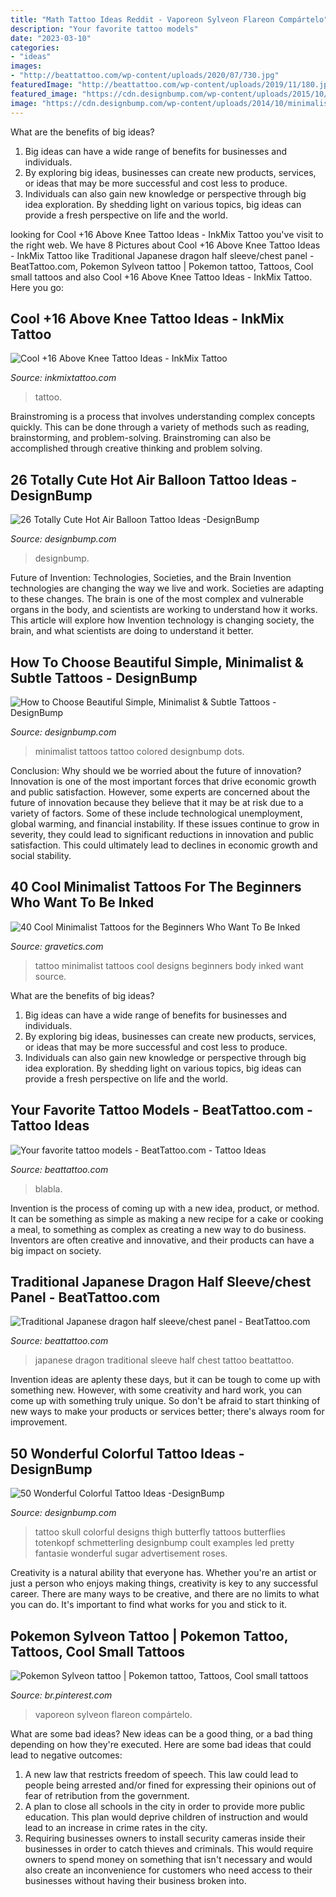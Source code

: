 ```yaml
---
title: "Math Tattoo Ideas Reddit - Vaporeon Sylveon Flareon Compártelo"
description: "Your favorite tattoo models"
date: "2023-03-10"
categories:
- "ideas"
images:
- "http://beattattoo.com/wp-content/uploads/2020/07/730.jpg"
featuredImage: "http://beattattoo.com/wp-content/uploads/2019/11/180.jpg"
featured_image: "https://cdn.designbump.com/wp-content/uploads/2015/10/balloon-tattoo-ideas11.jpg"
image: "https://cdn.designbump.com/wp-content/uploads/2014/10/minimalist-tattoos-007.jpg"
---
```



What are the benefits of big ideas?
1. Big ideas can have a wide range of benefits for businesses and individuals. 
2. By exploring big ideas, businesses can create new products, services, or ideas that may be more successful and cost less to produce. 
3. Individuals can also gain new knowledge or perspective through big idea exploration. By shedding light on various topics, big ideas can provide a fresh perspective on life and the world.

	

		
looking for Cool +16 Above Knee Tattoo Ideas - InkMix Tattoo you've visit to the right web. We have 8 Pictures about Cool +16 Above Knee Tattoo Ideas - InkMix Tattoo like Traditional Japanese dragon half sleeve/chest panel - BeatTattoo.com, Pokemon Sylveon tattoo | Pokemon tattoo, Tattoos, Cool small tattoos and also Cool +16 Above Knee Tattoo Ideas - InkMix Tattoo. Here you go:
		
    
## Cool +16 Above Knee Tattoo Ideas - InkMix Tattoo

<img loading=lazy src="https://inkmixtattoo.com/wp-content/uploads/2021/03/human-person-tattoo-knee-skin.jpeg" onerror="this.onerror=null;this.src='https://tse4.mm.bing.net/th?id=OIP.Xs8ceo8mjX7ava2l_bhCMAHaJI&amp;pid=15.1';" alt="Cool +16 Above Knee Tattoo Ideas - InkMix Tattoo">

_Source: inkmixtattoo.com_

>tattoo. 

	

Brainstroming is a process that involves understanding complex concepts quickly. This can be done through a variety of methods such as reading, brainstorming, and problem-solving. Brainstroming can also be accomplished through creative thinking and problem solving.

    
## 26 Totally Cute Hot Air Balloon Tattoo Ideas -DesignBump

<img loading=lazy src="https://cdn.designbump.com/wp-content/uploads/2015/10/balloon-tattoo-ideas11.jpg" onerror="this.onerror=null;this.src='https://tse4.mm.bing.net/th?id=OIP.yFkjdOYTQdZsFb5e8pTigwHaLH&amp;pid=15.1';" alt="26 Totally Cute Hot Air Balloon Tattoo Ideas -DesignBump">

_Source: designbump.com_

>designbump. 

	

Future of Invention: Technologies, Societies, and the Brain
Invention technologies are changing the way we live and work. Societies are adapting to these changes. The brain is one of the most complex and vulnerable organs in the body, and scientists are working to understand how it works. This article will explore how Invention technology is changing society, the brain, and what scientists are doing to understand it better.

    
## How To Choose Beautiful Simple, Minimalist &amp; Subtle Tattoos - DesignBump

<img loading=lazy src="https://cdn.designbump.com/wp-content/uploads/2014/10/minimalist-tattoos-007.jpg" onerror="this.onerror=null;this.src='https://tse4.mm.bing.net/th?id=OIP.HB45F-aaZUMHScxs_1B2UgHaJ3&amp;pid=15.1';" alt="How to Choose Beautiful Simple, Minimalist &amp; Subtle Tattoos - DesignBump">

_Source: designbump.com_

>minimalist tattoos tattoo colored designbump dots. 

	

Conclusion: Why should we be worried about the future of innovation?
Innovation is one of the most important forces that drive economic growth and public satisfaction. However, some experts are concerned about the future of innovation because they believe that it may be at risk due to a variety of factors. Some of these include technological unemployment, global warming, and financial instability. If these issues continue to grow in severity, they could lead to significant reductions in innovation and public satisfaction. This could ultimately lead to declines in economic growth and social stability.

    
## 40 Cool Minimalist Tattoos For The Beginners Who Want To Be Inked

<img loading=lazy src="https://www.gravetics.com/wp-content/uploads/2017/08/Minimalist-Tattoo.jpg" onerror="this.onerror=null;this.src='https://tse4.mm.bing.net/th?id=OIP.ooXR6m2tLEnqIgHtwRDVbgHaHa&amp;pid=15.1';" alt="40 Cool Minimalist Tattoos for the Beginners Who Want To Be Inked">

_Source: gravetics.com_

>tattoo minimalist tattoos cool designs beginners body inked want source. 

	

What are the benefits of big ideas?
1. Big ideas can have a wide range of benefits for businesses and individuals. 
2. By exploring big ideas, businesses can create new products, services, or ideas that may be more successful and cost less to produce. 
3. Individuals can also gain new knowledge or perspective through big idea exploration. By shedding light on various topics, big ideas can provide a fresh perspective on life and the world.

    
## Your Favorite Tattoo Models - BeatTattoo.com - Tattoo Ideas

<img loading=lazy src="http://beattattoo.com/wp-content/uploads/2019/11/180.jpg" onerror="this.onerror=null;this.src='https://tse2.mm.bing.net/th?id=OIP.X21kRA-Qs4ogvO52RSQUIQHaJQ&amp;pid=15.1';" alt="Your favorite tattoo models - BeatTattoo.com - Tattoo Ideas">

_Source: beattattoo.com_

>blabla. 

	

Invention is the process of coming up with a new idea, product, or method. It can be something as simple as making a new recipe for a cake or cooking a meal, to something as complex as creating a new way to do business. Inventors are often creative and innovative, and their products can have a big impact on society.

    
## Traditional Japanese Dragon Half Sleeve/chest Panel - BeatTattoo.com

<img loading=lazy src="http://beattattoo.com/wp-content/uploads/2020/07/730.jpg" onerror="this.onerror=null;this.src='https://tse1.mm.bing.net/th?id=OIP.yRpkxvS8j412vlED1TKbbgHaMZ&amp;pid=15.1';" alt="Traditional Japanese dragon half sleeve/chest panel - BeatTattoo.com">

_Source: beattattoo.com_

>japanese dragon traditional sleeve half chest tattoo beattattoo. 

	

Invention ideas are aplenty these days, but it can be tough to come up with something new. However, with some creativity and hard work, you can come up with something truly unique. So don't be afraid to start thinking of new ways to make your products or services better; there's always room for improvement.

    
## 50 Wonderful Colorful Tattoo Ideas -DesignBump

<img loading=lazy src="http://cdn.designbump.com/wp-content/uploads/2015/12/Colorful-Skull-Tattoo.jpg" onerror="this.onerror=null;this.src='https://tse1.mm.bing.net/th?id=OIP.g_U_GkErZaXEq_Bpn6pJfAHaLH&amp;pid=15.1';" alt="50 Wonderful Colorful Tattoo Ideas -DesignBump">

_Source: designbump.com_

>tattoo skull colorful designs thigh butterfly tattoos butterflies totenkopf schmetterling designbump coult examples led pretty fantasie wonderful sugar advertisement roses. 

	

Creativity is a natural ability that everyone has. Whether you're an artist or just a person who enjoys making things, creativity is key to any successful career. There are many ways to be creative, and there are no limits to what you can do. It's important to find what works for you and stick to it.

    
## Pokemon Sylveon Tattoo | Pokemon Tattoo, Tattoos, Cool Small Tattoos

<img loading=lazy src="https://i.pinimg.com/736x/48/1f/a9/481fa999f5dcc4f1d4de50c2c152e039.jpg" onerror="this.onerror=null;this.src='https://tse4.mm.bing.net/th?id=OIP.WU_S0Bsh60l1Hm7OFnStpQHaJ9&amp;pid=15.1';" alt="Pokemon Sylveon tattoo | Pokemon tattoo, Tattoos, Cool small tattoos">

_Source: br.pinterest.com_

>vaporeon sylveon flareon compártelo. 

	

What are some bad ideas?
New ideas can be a good thing, or a bad thing depending on how they're executed. Here are some bad ideas that could lead to negative outcomes: 
1. A new law that restricts freedom of speech. This law could lead to people being arrested and/or fined for expressing their opinions out of fear of retribution from the government. 
2. A plan to close all schools in the city in order to provide more public education. This plan would deprive children of instruction and would lead to an increase in crime rates in the city. 
3. Requiring businesses owners to install security cameras inside their businesses in order to catch thieves and criminals. This would require owners to spend money on something that isn't necessary and would also create an inconvenience for customers who need access to their businesses without having their business broken into. 

